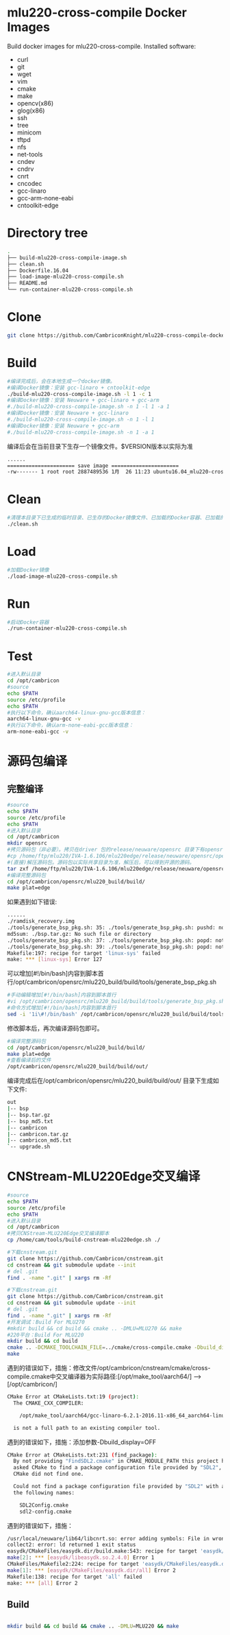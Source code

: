 # mlu220-cross-compile Docker Images #

Build docker images for mlu220-cross-compile.
Installed software:
- curl
- git
- wget
- vim
- cmake
- make
- opencv(x86)
- glog(x86)
- ssh
- tree
- minicom
- tftpd
- nfs
- net-tools
- cndev
- cndrv
- cnrt
- cncodec
- gcc-linaro
- gcc-arm-none-eabi
- cntoolkit-edge

# Directory tree

```bash
.
├── build-mlu220-cross-compile-image.sh
├── clean.sh
├── Dockerfile.16.04
├── load-image-mlu220-cross-compile.sh
├── README.md
└── run-container-mlu220-cross-compile.sh
```

# Clone
```bash
git clone https://github.com/CambriconKnight/mlu220-cross-compile-docker-image.git
```

# Build
```bash
#编译完成后，会在本地生成一个docker镜像。
#编译Docker镜像：安装 gcc-linaro + cntoolkit-edge
./build-mlu220-cross-compile-image.sh -l 1 -c 1
#编译Docker镜像：安装 Neuware + gcc-linaro + gcc-arm
#./build-mlu220-cross-compile-image.sh -n 1 -l 1 -a 1
#编译Docker镜像：安装 Neuware + gcc-linaro
#./build-mlu220-cross-compile-image.sh -n 1 -l 1
#编译Docker镜像：安装 Neuware + gcc-arm
#./build-mlu220-cross-compile-image.sh -n 1 -a 1
```
编译后会在当前目录下生存一个镜像文件。$VERSION版本以实际为准
```bash
......
====================== save image ======================
-rw------- 1 root root 2887489536 1月  26 11:23 ubuntu16.04_mlu220-cross-compile-$VERSION.tar.gz
```

# Clean
```bash
#清理本目录下已生成的临时目录、已生存的Docker镜像文件、已加载的Docker容器、已加载的Docker镜像
./clean.sh
```

# Load
```bash
#加载Docker镜像
./load-image-mlu220-cross-compile.sh
```

# Run
```bash
#启动Docker容器
./run-container-mlu220-cross-compile.sh
```

# Test
```bash
#进入默认目录
cd /opt/cambricon
#source
echo $PATH
source /etc/profile
echo $PATH
#执⾏以下命令，确认aarch64-linux-gnu-gcc版本信息：
aarch64-linux-gnu-gcc -v
#执⾏以下命令，确认arm-none-eabi-gcc版本信息：
arm-none-eabi-gcc -v
```

# 源码包编译
## 完整编译
```bash
#source
echo $PATH
source /etc/profile
echo $PATH
#进入默认目录
cd /opt/cambricon
mkdir opensrc
#拷贝源码包（非必要）。拷贝在driver 包的release/neuware/opensrc ⽬录下有opensrc.tar.gz 压缩⽂件
#cp /home/ftp/mlu220/IVA-1.6.106/mlu220edge/release/neuware/opensrc/opensrc.tar.gz ./
#(直接)解压源码包。源码包以实际共享目录为准，解压后，可以得到开源的源码。
tar zxf /home/ftp/mlu220/IVA-1.6.106/mlu220edge/release/neuware/opensrc/opensrc.tar.gz -C /opt/cambricon/opensrc
#编译完整源码包
cd /opt/cambricon/opensrc/mlu220_build/build/
make plat=edge
```
如果遇到如下错误:
```bash
......
./ramdisk_recovery.img
./tools/generate_bsp_pkg.sh: 35: ./tools/generate_bsp_pkg.sh: pushd: not found
md5sum: ./bsp.tar.gz: No such file or directory
./tools/generate_bsp_pkg.sh: 37: ./tools/generate_bsp_pkg.sh: popd: not found
./tools/generate_bsp_pkg.sh: 39: ./tools/generate_bsp_pkg.sh: popd: not found
Makefile:197: recipe for target 'linux-sys' failed
make: *** [linux-sys] Error 127
```

可以增加[#!/bin/bash]内容到脚本首行/opt/cambricon/opensrc/mlu220_build/build/tools/generate_bsp_pkg.sh
```bash
#手动编辑增加[#!/bin/bash]内容到脚本首行
#vi /opt/cambricon/opensrc/mlu220_build/build/tools/generate_bsp_pkg.sh
#命令方式增加[#!/bin/bash]内容到脚本首行
sed -i '1i\#!/bin/bash' /opt/cambricon/opensrc/mlu220_build/build/tools/generate_bsp_pkg.sh
```

修改脚本后，再次编译源码包即可。
```bash
#编译完整源码包
cd /opt/cambricon/opensrc/mlu220_build/build/
make plat=edge
#查看编译后的文件
/opt/cambricon/opensrc/mlu220_build/build/out/
```

编译完成后在/opt/cambricon/opensrc/mlu220_build/build/out/ ⽬录下⽣成如下⽂件:
```bash
out
|-- bsp
|-- bsp.tar.gz
|-- bsp_md5.txt
|-- cambricon
|-- cambricon.tar.gz
|-- cambricon_md5.txt
`-- upgrade.sh
```

# CNStream-MLU220Edge交叉编译
```bash
#source
echo $PATH
source /etc/profile
echo $PATH
#进入默认目录
cd /opt/cambricon
#拷贝CNStream-MLU220Edge交叉编译脚本
cp /home/cam/tools/build-cnstream-mlu220edge.sh ./

#下载cnstream.git
git clone https://github.com/Cambricon/cnstream.git
cd cnstream && git submodule update --init
# del .git
find . -name ".git" | xargs rm -Rf

```
```bash
#下载cnstream.git
git clone https://github.com/Cambricon/cnstream.git
cd cnstream && git submodule update --init
# del .git
find . -name ".git" | xargs rm -Rf
#开发调试：Build For MLU270
#mkdir build && cd build && cmake .. -DMLU=MLU270 && make
#220平台：Build For MLU220
mkdir build && cd build
cmake .. -DCMAKE_TOOLCHAIN_FILE=../cmake/cross-compile.cmake -Dbuild_display=OFF -Dbuild_tests=OFF -Dbuild_track=OFF -DWITH_TRACKER=OFF -DENABLE_KCF=OFF -DMLU=MLU220_SOC
make
```

遇到的错误如下，措施：修改文件/opt/cambricon/cnstream/cmake/cross-compile.cmake中交叉编译器为实际路径:[/opt/make_tool/aarch64/] --> [/opt/cambricon/]
```bash
CMake Error at CMakeLists.txt:19 (project):
  The CMAKE_CXX_COMPILER:

    /opt/make_tool/aarch64/gcc-linaro-6.2.1-2016.11-x86_64_aarch64-linux-gnu/bin/aarch64-linux-gnu-g++

  is not a full path to an existing compiler tool.
```

遇到的错误如下，措施：添加参数-Dbuild_display=OFF
```bash
CMake Error at CMakeLists.txt:231 (find_package):
  By not providing "FindSDL2.cmake" in CMAKE_MODULE_PATH this project has
  asked CMake to find a package configuration file provided by "SDL2", but
  CMake did not find one.

  Could not find a package configuration file provided by "SDL2" with any of
  the following names:

    SDL2Config.cmake
    sdl2-config.cmake
```

遇到的错误如下，措施：
```bash
/usr/local/neuware/lib64/libcnrt.so: error adding symbols: File in wrong format
collect2: error: ld returned 1 exit status
easydk/CMakeFiles/easydk.dir/build.make:543: recipe for target 'easydk/libeasydk.so.2.4.0' failed
make[2]: *** [easydk/libeasydk.so.2.4.0] Error 1
CMakeFiles/Makefile2:224: recipe for target 'easydk/CMakeFiles/easydk.dir/all' failed
make[1]: *** [easydk/CMakeFiles/easydk.dir/all] Error 2
Makefile:138: recipe for target 'all' failed
make: *** [all] Error 2
```

## Build
```bash

mkdir build && cd build && cmake .. -DMLU=MLU220 && make
```
